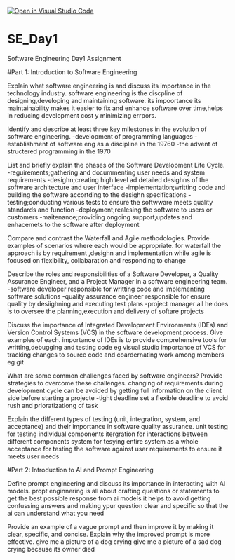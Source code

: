 [![Open in Visual Studio Code](https://classroom.github.com/assets/open-in-vscode-2e0aaae1b6195c2367325f4f02e2d04e9abb55f0b24a779b69b11b9e10269abc.svg)](https://classroom.github.com/online_ide?assignment_repo_id=15566105&assignment_repo_type=AssignmentRepo)
# SE_Day1
Software Engineering Day1 Assignment

#Part 1: Introduction to Software Engineering

Explain what software engineering is and discuss its importance in the technology industry.
software engineering is the discpline of designing,developing and maintaining software.
its impoortance its maintainability makes it easier to fix and enhance software over time,helps in reducing development cost y minimizing errpors.

Identify and describe at least three key milestones in the evolution of software engineering.
-development of programming languages
-establishment of software eng as a discipline in the 19760
-the advent of structered programming in the 1970

List and briefly explain the phases of the Software Development Life Cycle.
-reguirements;gathering and docummenting user needs and system requirements
-desighn;creating high level ad detailed desighns of the software architecture and user interface
-implementation;writting code and building the software accortding to the desighn specifications
-testing;conducting various tests to ensure the softwware meets quality standards and function
-deployment;realesing the software to users or customers
-maitenance;providing ongoing support,updates and enhacemets to the software after deployment

Compare and contrast the Waterfall and Agile methodologies. Provide examples of scenarios where each would be appropriate.
for waterfall the approach is by requirement ,desighn and implementation while agile is focused on flexibility, collabaration and responding to change

Describe the roles and responsibilities of a Software Developer, a Quality Assurance Engineer, and a Project Manager in a software engineering team.
-software developer responsible for writting code and implementing software solutions
-quality assurance engineer responsible for ensure quality by desiighning and executing test plans
-project manager all he does is to oversee the planning,execution and delivery of softare projects

Discuss the importance of Integrated Development Environments (IDEs) and Version Control Systems (VCS) in the software development process. Give examples of each.
importance of IDEs is to provide comprehensive tools for writting,debugging and testing code eg visual studio
importance of VCS for tracking changes to source code and coardernating work among members eg git

What are some common challenges faced by software engineers? Provide strategies to overcome these challenges.
changing of requirements during development cycle can be avoided by getting full information on the client side before starting a projecte
-tight deadline set a flexible deadline to avoid rush and prioratizationg of task

Explain the different types of testing (unit, integration, system, and acceptance) and their importance in software quality assurance.
unit testing for testing individual components 
itergration for interactions between different components
system for tesying entire system as a whole
acceptance for testing the software against user requirements to ensure it meets user needs

#Part 2: Introduction to AI and Prompt Engineering


Define prompt engineering and discuss its importance in interacting with AI models.
propt enginnering is all about crafting questions or statements to get the best possible response from ai models
it helps to avoid getting confussing answers and making ypur  question clear and specific so that the ai can understand what you need

Provide an example of a vague prompt and then improve it by making it clear, specific, and concise. Explain why the improved prompt is more effective.
give me a picture of a dog crying
give me a picture of a sad dog crying because its owner died
